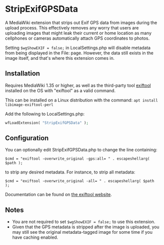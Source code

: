 # StripExifGPSData

A MediaWiki extension that strips out Exif GPS data from images during the
upload process. This effectively removes any worry that users are uploading
images that might leak their current or home location as many cellphones or
cameras automatically attach GPS coordinates to photos.

Setting `$wgShowEXIF = false;` in LocalSettings.php will disable metadata
from being displayed in the File: page. However, the data still exists in
the image itself, and that's where this extension comes in.

## Installation

Requires MediaWiki 1.35 or higher, as well as the third-party tool [exiftool](https://exiftool.org/) 
installed on the OS with "exiftool" as a valid command.

This can be installed on a Linux distribution with the command:
`apt install libimage-exiftool-perl`

Add the following to LocalSettings.php:

```php
wfLoadExtension( "StripExifGPSData" );
```

## Configuration

You can optionally edit StripExifGPSData.php to change the line containing:

`$cmd = "exiftool -overwrite_original -gps:all= " . escapeshellarg( $path );`

to strip any desired metadata. For instance, to strip all metadata:

`$cmd = "exiftool -overwrite_original -all= " . escapeshellarg( $path );`

Documentation can be found on [the exiftool website](https://exiftool.org/).

## Notes
* You are not required to set `$wgShowEXIF = false;` to use this extension.
* Given that the GPS metadata is stripped after the image is uploaded, you
may still see the original metadata-tagged image for some time if you have
caching enabled.
